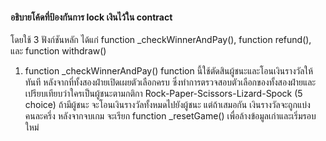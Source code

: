 #### อธิบายโค้ดที่ป้องกันการ lock เงินไว้ใน contract
โดยใช้ 3 ฟังก์ชันหลัก ได้แก่ function _checkWinnerAndPay(), function refund(), และ function withdraw()
1. function _checkWinnerAndPay()
function นี้ใช้ตัดสินผู้ชนะและโอนเงินรางวัลให้ทันที หลังจากที่ทั้งสองฝ่ายเปิดเผยตัวเลือกครบ ซึ่งทำการตรวจสอบตัวเลือกของทั้งสองฝ่ายและเปรียบเทียบว่าใครเป็นผู้ชนะตามกติกา Rock-Paper-Scissors-Lizard-Spock (5 choice)
ถ้ามีผู้ชนะ จะโอนเงินรางวัลทั้งหมดไปยังผู้ชนะ
แต่ถ้าเสมอกัน เงินรางวัลจะถูกแบ่งคนละครึ่ง
หลังจากจบเกม จะเรียก function _resetGame() เพื่อล้างข้อมูลเก่าและเริ่มรอบใหม่
